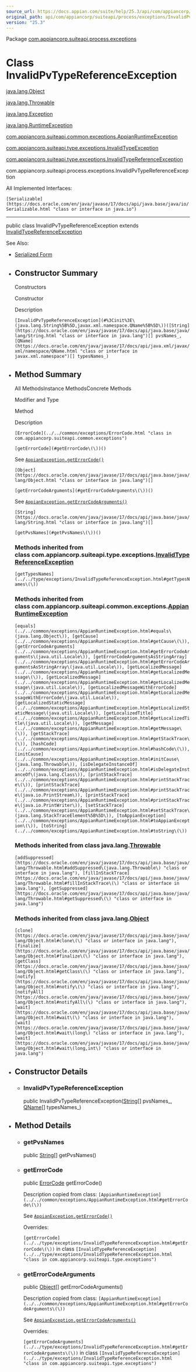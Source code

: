```yaml
---
source_url: https://docs.appian.com/suite/help/25.3/api/com/appiancorp/suiteapi/process/exceptions/InvalidPvTypeReferenceException.html
original_path: api/com/appiancorp/suiteapi/process/exceptions/InvalidPvTypeReferenceException.html
version: "25.3"
---
```


Package [com.appiancorp.suiteapi.process.exceptions](package-summary.html)

# Class InvalidPvTypeReferenceException

[java.lang.Object](https://docs.oracle.com/en/java/javase/17/docs/api/java.base/java/lang/Object.html "class or interface in java.lang")

[java.lang.Throwable](https://docs.oracle.com/en/java/javase/17/docs/api/java.base/java/lang/Throwable.html "class or interface in java.lang")

[java.lang.Exception](https://docs.oracle.com/en/java/javase/17/docs/api/java.base/java/lang/Exception.html "class or interface in java.lang")

[java.lang.RuntimeException](https://docs.oracle.com/en/java/javase/17/docs/api/java.base/java/lang/RuntimeException.html "class or interface in java.lang")

[com.appiancorp.suiteapi.common.exceptions.AppianRuntimeException](../../common/exceptions/AppianRuntimeException.html "class in com.appiancorp.suiteapi.common.exceptions")

[com.appiancorp.suiteapi.type.exceptions.InvalidTypeException](../../type/exceptions/InvalidTypeException.html "class in com.appiancorp.suiteapi.type.exceptions")

[com.appiancorp.suiteapi.type.exceptions.InvalidTypeReferenceException](../../type/exceptions/InvalidTypeReferenceException.html "class in com.appiancorp.suiteapi.type.exceptions")

com.appiancorp.suiteapi.process.exceptions.InvalidPvTypeReferenceException

All Implemented Interfaces:

`[Serializable](https://docs.oracle.com/en/java/javase/17/docs/api/java.base/java/io/Serializable.html "class or interface in java.io")`

* * *

public class InvalidPvTypeReferenceException extends [InvalidTypeReferenceException](../../type/exceptions/InvalidTypeReferenceException.html "class in com.appiancorp.suiteapi.type.exceptions")

See Also:

-   [Serialized Form](../../../../../serialized-form.html#com.appiancorp.suiteapi.process.exceptions.InvalidPvTypeReferenceException)

-   ## Constructor Summary

    Constructors

    Constructor

    Description

    `[InvalidPvTypeReferenceException](#%3Cinit%3E\(java.lang.String%5B%5D,javax.xml.namespace.QName%5B%5D\))([String](https://docs.oracle.com/en/java/javase/17/docs/api/java.base/java/lang/String.html "class or interface in java.lang")[] pvsNames_, [QName](https://docs.oracle.com/en/java/javase/17/docs/api/java.xml/javax/xml/namespace/QName.html "class or interface in javax.xml.namespace")[] typesNames_)`

-   ## Method Summary

    All MethodsInstance MethodsConcrete Methods

    Modifier and Type

    Method

    Description

    `[ErrorCode](../../common/exceptions/ErrorCode.html "class in com.appiancorp.suiteapi.common.exceptions")`

    `[getErrorCode](#getErrorCode\(\))()`

    See [`AppianException.getErrorCode()`](../../common/exceptions/AppianException.html#getErrorCode\(\))

    `[Object](https://docs.oracle.com/en/java/javase/17/docs/api/java.base/java/lang/Object.html "class or interface in java.lang")[]`

    `[getErrorCodeArguments](#getErrorCodeArguments\(\))()`

    See [`AppianException.getErrorCodeArguments()`](../../common/exceptions/AppianException.html#getErrorCodeArguments\(\))

    `[String](https://docs.oracle.com/en/java/javase/17/docs/api/java.base/java/lang/String.html "class or interface in java.lang")[]`

    `[getPvsNames](#getPvsNames\(\))()`

    ### Methods inherited from class com.appiancorp.suiteapi.type.exceptions.[InvalidTypeReferenceException](../../type/exceptions/InvalidTypeReferenceException.html "class in com.appiancorp.suiteapi.type.exceptions")

    `[getTypesNames](../../type/exceptions/InvalidTypeReferenceException.html#getTypesNames\(\))`

    ### Methods inherited from class com.appiancorp.suiteapi.common.exceptions.[AppianRuntimeException](../../common/exceptions/AppianRuntimeException.html "class in com.appiancorp.suiteapi.common.exceptions")

    `[equals](../../common/exceptions/AppianRuntimeException.html#equals\(java.lang.Object\)), [getCause](../../common/exceptions/AppianRuntimeException.html#getCause\(\)), [getErrorCodeArguments](../../common/exceptions/AppianRuntimeException.html#getErrorCodeArguments\(java.util.Locale\)), [getErrorCodeArgumentsAsStringArray](../../common/exceptions/AppianRuntimeException.html#getErrorCodeArgumentsAsStringArray\(java.util.Locale\)), [getLocalizedMessage](../../common/exceptions/AppianRuntimeException.html#getLocalizedMessage\(\)), [getLocalizedMessage](../../common/exceptions/AppianRuntimeException.html#getLocalizedMessage\(java.util.Locale\)), [getLocalizedMessageWithErrorCode](../../common/exceptions/AppianRuntimeException.html#getLocalizedMessageWithErrorCode\(java.util.Locale\)), [getLocalizedStaticMessage](../../common/exceptions/AppianRuntimeException.html#getLocalizedStaticMessage\(java.util.Locale\)), [getLocalizedTitle](../../common/exceptions/AppianRuntimeException.html#getLocalizedTitle\(java.util.Locale\)), [getMessage](../../common/exceptions/AppianRuntimeException.html#getMessage\(\)), [getStackTrace](../../common/exceptions/AppianRuntimeException.html#getStackTrace\(\)), [hashCode](../../common/exceptions/AppianRuntimeException.html#hashCode\(\)), [initCause](../../common/exceptions/AppianRuntimeException.html#initCause\(java.lang.Throwable\)), [isDelegateInstanceOf](../../common/exceptions/AppianRuntimeException.html#isDelegateInstanceOf\(java.lang.Class\)), [printStackTrace](../../common/exceptions/AppianRuntimeException.html#printStackTrace\(\)), [printStackTrace](../../common/exceptions/AppianRuntimeException.html#printStackTrace\(java.io.PrintStream\)), [printStackTrace](../../common/exceptions/AppianRuntimeException.html#printStackTrace\(java.io.PrintWriter\)), [setStackTrace](../../common/exceptions/AppianRuntimeException.html#setStackTrace\(java.lang.StackTraceElement%5B%5D\)), [toAppianException](../../common/exceptions/AppianRuntimeException.html#toAppianException\(\)), [toString](../../common/exceptions/AppianRuntimeException.html#toString\(\))`

    ### Methods inherited from class java.lang.[Throwable](https://docs.oracle.com/en/java/javase/17/docs/api/java.base/java/lang/Throwable.html "class or interface in java.lang")

    `[addSuppressed](https://docs.oracle.com/en/java/javase/17/docs/api/java.base/java/lang/Throwable.html#addSuppressed\(java.lang.Throwable\) "class or interface in java.lang"), [fillInStackTrace](https://docs.oracle.com/en/java/javase/17/docs/api/java.base/java/lang/Throwable.html#fillInStackTrace\(\) "class or interface in java.lang"), [getSuppressed](https://docs.oracle.com/en/java/javase/17/docs/api/java.base/java/lang/Throwable.html#getSuppressed\(\) "class or interface in java.lang")`

    ### Methods inherited from class java.lang.[Object](https://docs.oracle.com/en/java/javase/17/docs/api/java.base/java/lang/Object.html "class or interface in java.lang")

    `[clone](https://docs.oracle.com/en/java/javase/17/docs/api/java.base/java/lang/Object.html#clone\(\) "class or interface in java.lang"), [finalize](https://docs.oracle.com/en/java/javase/17/docs/api/java.base/java/lang/Object.html#finalize\(\) "class or interface in java.lang"), [getClass](https://docs.oracle.com/en/java/javase/17/docs/api/java.base/java/lang/Object.html#getClass\(\) "class or interface in java.lang"), [notify](https://docs.oracle.com/en/java/javase/17/docs/api/java.base/java/lang/Object.html#notify\(\) "class or interface in java.lang"), [notifyAll](https://docs.oracle.com/en/java/javase/17/docs/api/java.base/java/lang/Object.html#notifyAll\(\) "class or interface in java.lang"), [wait](https://docs.oracle.com/en/java/javase/17/docs/api/java.base/java/lang/Object.html#wait\(\) "class or interface in java.lang"), [wait](https://docs.oracle.com/en/java/javase/17/docs/api/java.base/java/lang/Object.html#wait\(long\) "class or interface in java.lang"), [wait](https://docs.oracle.com/en/java/javase/17/docs/api/java.base/java/lang/Object.html#wait\(long,int\) "class or interface in java.lang")`

-   ## Constructor Details

    -   ### InvalidPvTypeReferenceException

        public InvalidPvTypeReferenceException([String](https://docs.oracle.com/en/java/javase/17/docs/api/java.base/java/lang/String.html "class or interface in java.lang")\[\] pvsNames\_, [QName](https://docs.oracle.com/en/java/javase/17/docs/api/java.xml/javax/xml/namespace/QName.html "class or interface in javax.xml.namespace")\[\] typesNames\_)

-   ## Method Details

    -   ### getPvsNames

        public [String](https://docs.oracle.com/en/java/javase/17/docs/api/java.base/java/lang/String.html "class or interface in java.lang")\[\] getPvsNames()

    -   ### getErrorCode

        public [ErrorCode](../../common/exceptions/ErrorCode.html "class in com.appiancorp.suiteapi.common.exceptions") getErrorCode()

        Description copied from class: `[AppianRuntimeException](../../common/exceptions/AppianRuntimeException.html#getErrorCode\(\))`

        See [`AppianException.getErrorCode()`](../../common/exceptions/AppianException.html#getErrorCode\(\))

        Overrides:

        `[getErrorCode](../../type/exceptions/InvalidTypeReferenceException.html#getErrorCode\(\))` in class `[InvalidTypeReferenceException](../../type/exceptions/InvalidTypeReferenceException.html "class in com.appiancorp.suiteapi.type.exceptions")`

    -   ### getErrorCodeArguments

        public [Object](https://docs.oracle.com/en/java/javase/17/docs/api/java.base/java/lang/Object.html "class or interface in java.lang")\[\] getErrorCodeArguments()

        Description copied from class: `[AppianRuntimeException](../../common/exceptions/AppianRuntimeException.html#getErrorCodeArguments\(\))`

        See [`AppianException.getErrorCodeArguments()`](../../common/exceptions/AppianException.html#getErrorCodeArguments\(\))

        Overrides:

        `[getErrorCodeArguments](../../type/exceptions/InvalidTypeReferenceException.html#getErrorCodeArguments\(\))` in class `[InvalidTypeReferenceException](../../type/exceptions/InvalidTypeReferenceException.html "class in com.appiancorp.suiteapi.type.exceptions")`